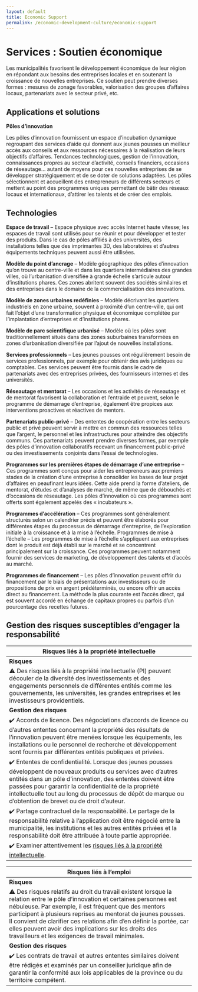 ```yaml
---
layout: default
title: Economic Support
permalink: /economic-development-culture/economic-support
---
```

# Services : Soutien économique

Les municipalités favorisent le développement économique de leur région en répondant aux besoins des entreprises locales et en soutenant la croissance de nouvelles entreprises. Ce soutien peut prendre diverses formes : mesures de zonage favorables, valorisation des groupes d’affaires locaux, partenariats avec le secteur privé, etc.

## Applications et solutions

**Pôles d’innovation**

Les pôles d’innovation fournissent un espace d’incubation dynamique regroupant des services d’aide qui donnent aux jeunes pousses un meilleur accès aux conseils et aux ressources nécessaires à la réalisation de leurs objectifs d’affaires. Tendances technologiques, gestion de l’innovation, connaissances propres au secteur d’activité, conseils financiers, occasions de réseautage... autant de moyens pour ces nouvelles entreprises de se développer stratégiquement et de se doter de solutions adaptées. Les pôles sélectionnent et accueillent des entrepreneurs de différents secteurs et mettent au point des programmes uniques permettant de bâtir des réseaux locaux et internationaux, d’attirer les talents et de créer des emplois.

## Technologies

**Espace de travail** – Espace physique avec accès Internet haute vitesse; les espaces de travail sont utilisés pour se réunir et pour développer et tester des produits. Dans le cas de pôles affiliés à des universités, des installations telles que des imprimantes 3D, des laboratoires et d’autres équipements techniques peuvent aussi être utilisées.

**Modèle du point d’ancrage** – Modèle géographique des pôles d’innovation qu’on trouve au centre-ville et dans les quartiers intermédiaires des grandes villes, où l’urbanisation diversifiée à grande échelle s’articule autour d’institutions phares. Ces zones abritent souvent des sociétés similaires et des entreprises dans le domaine de la commercialisation des innovations.

**Modèle de zones urbaines redéfinies** – Modèle décrivant les quartiers industriels en zone urbaine, souvent à proximité d’un centre-ville, qui ont fait l’objet d’une transformation physique et économique complétée par l’implantation d’entreprises et d’institutions phares.

**Modèle de parc scientifique urbanisé** – Modèle où les pôles sont traditionnellement situés dans des zones suburbaines transformées en zones d’urbanisation diversifiée par l’ajout de nouvelles installations.

**Services professionnels** – Les jeunes pousses ont régulièrement besoin de services professionnels, par exemple pour obtenir des avis juridiques ou comptables. Ces services peuvent être fournis dans le cadre de partenariats avec des entreprises privées, des fournisseurs internes et des universités.

**Réseautage et mentorat** – Les occasions et les activités de réseautage et de mentorat favorisent la collaboration et l’entraide et peuvent, selon le programme de démarrage d’entreprise, également être propices aux interventions proactives et réactives de mentors.

**Partenariats public-privé** – Des ententes de coopération entre les secteurs public et privé peuvent servir à mettre en commun des ressources telles que l’argent, le personnel et les infrastructures pour atteindre des objectifs communs. Ces partenariats peuvent prendre diverses formes, par exemple des pôles d’innovation collaboratifs recevant un financement public-privé ou des investissements conjoints dans l’essai de technologies.

**Programmes sur les premières étapes de démarrage d’une entreprise** – Ces programmes sont conçus pour aider les entrepreneurs aux premiers stades de la création d’une entreprise à consolider les bases de leur projet d’affaires en peaufinant leurs idées. Cette aide prend la forme d’ateliers, de mentorat, d’études et d’analyses de marché, de même que de débouchés et d’occasions de réseautage. Les pôles d’innovation où ces programmes sont offerts sont également appelés des « incubateurs ».

**Programmes d’accélération** – Ces programmes sont généralement structurés selon un calendrier précis et peuvent être élaborés pour différentes étapes du processus de démarrage d’entreprise, de l’exploration initiale à la croissance et à la mise à l’échelle.
Programmes de mise à l’échelle – Les programmes de mise à l’échelle s’appliquent aux entreprises dont le produit est déjà établi sur le marché et se concentrent principalement sur la croissance. Ces programmes peuvent notamment fournir des services de marketing, de développement des talents et d’accès au marché.

**Programmes de financement** – Les pôles d’innovation peuvent offrir du financement par le biais de présentations aux investisseurs ou de propositions de prix en argent prédéterminés, ou encore offrir un accès direct au financement. La méthode la plus courante est l’accès direct, qui est souvent accordé en échange de capitaux propres ou parfois d’un pourcentage des recettes futures.

## Gestion des risques susceptibles d’engager la responsabilité

| Risques liés à la propriété intellectuelle|
|---|
| **Risques**|
|:warning: Des risques liés à la propriété intellectuelle (PI) peuvent découler de la diversité des investissements et des engagements personnels de différentes entités comme les gouvernements, les universités, les grandes entreprises et les investisseurs providentiels.|
|**Gestion des risques** |
|:heavy_check_mark: Accords de licence. Des négociations d’accords de licence ou d’autres ententes concernant la propriété des résultats de l’innovation peuvent être menées lorsque les équipements, les installations ou le personnel de recherche et développement sont fournis par différentes entités publiques et privées.|
|:heavy_check_mark: Ententes de confidentialité. Lorsque des jeunes pousses développent de nouveaux produits ou services avec d’autres entités dans un pôle d’innovation, des ententes doivent être passées pour garantir la confidentialité de la propriété intellectuelle tout au long du processus de dépôt de marque ou d’obtention de brevet ou de droit d’auteur.|
|:heavy_check_mark: Partage contractuel de la responsabilité. Le partage de la responsabilité relative à l’application doit être négocié entre la municipalité, les institutions et les autres entités privées et la responsabilité doit être attribuée à toute partie appropriée.|
|:heavy_check_mark: Examiner attentivement les [risques liés à la propriété intellectuelle](https://cippic-ca.github.io/SmartCityToolkit/intellectual-property.html).|


| Risques liés à l’emploi|
|---|
| **Risques**|
|:warning: Des risques relatifs au droit du travail existent lorsque la relation entre le pôle d’innovation et certaines personnes est nébuleuse. Par exemple, il est fréquent que des mentors participent à plusieurs reprises au mentorat de jeunes pousses. Il convient de clarifier ces relations afin d’en définir la portée, car elles peuvent avoir des implications sur les droits des travailleurs et les exigences de travail minimales.|
|**Gestion des risques**|
|:heavy_check_mark: Les contrats de travail et autres ententes similaires doivent être rédigés et examinés par un conseiller juridique afin de garantir la conformité aux lois applicables de la province ou du territoire compétent.|
